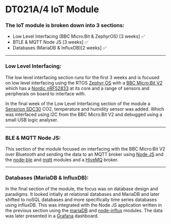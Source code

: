# DT021A/4 IoT Module

### The IoT module is broken down into 3 sections:

- Low Level Interfacing (BBC Micro:Bit & ZephyrOS) [3 weeks] ✅
- BTLE & MQTT Node JS [3 weeks] ✅
- Databases (MariaDB & InfluxDB)[2 weeks] ✅

---

### Low Level Interfacing:

The low level interfacing section runs for the first 3 weeks and is focused on low level interfacing using the RTOS [Zephyr OS](https://www.zephyrproject.org/) with a [BBC Micro:Bit V2](https://tech.microbit.org/hardware/) which has a [Nordic nRF52833](https://infocenter.nordicsemi.com/pdf/nRF52833_PS_v1.4.pdf) at its core and a range of sensors and peripherals on board to interface with.

In the final week of the Low Level Interfacing section of the module a [Sensirion SDC30](https://www.sensirion.com/en/environmental-sensors/carbon-dioxide-sensors/carbon-dioxide-sensors-scd30/) CO2, temperature and humidity sensor was added. Which was interfaced using I2C from the BBC Micro:Bit V2 and debugged using a small USB logic analyser.

---

### BLE & MQTT Node JS:

This section of the module focused on interfacing with the BBC Micro:Bit V2 over Bluetooth and sending the data to an MQTT broker using [Node JS](https://nodejs.org/en/) and the [node-ble](https://github.com/chrvadala/node-ble#readme) and [mqtt](https://github.com/mqttjs/MQTT.js#readme) modules and a [HiveMQ](https://www.hivemq.com/) broker.

---

### Databases (MariaDB & InfluxDB):

In the final section of the module, the focus was on database design and paradigms. It looked intially at relational databases and MariaDB and later shifted to noSQL databases and more specifically time series databases using influxDB. This was integrated with the Node JS application written in the previous section using the [mariaDB](https://github.com/mariadb-corporation/mariadb-connector-nodejs#readme) and [node-influx](https://github.com/node-influx/node-influx#readme) modules. The data was later presented in a [Grafana](https://grafana.com/) dashboard.
